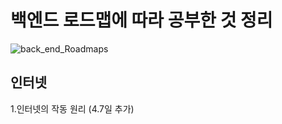 # 백엔드 로드맵에 따라 공부한 것 정리
![back_end_Roadmaps](https://blog.kakaocdn.net/dn/bq03dY/btrnCzNDlUE/EQPcSTH1TGR50KCBsnC5K1/img.png)

## 인터넷
1.인터넷의 작동 원리 (4.7일 추가) 

# 